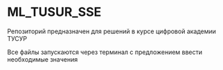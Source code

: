 # ML_TUSUR_SSE
Репозиторий предназначен для решений в курсе цифровой академии ТУСУР 

Все файлы запускаются через терминал с предложением ввести необходимые значения

